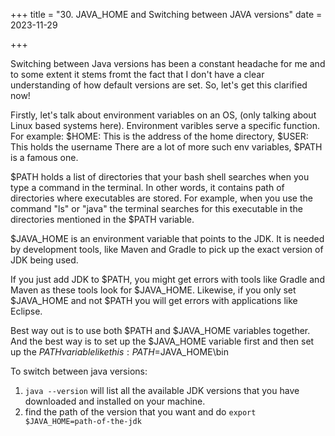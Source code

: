 +++
title = "30. JAVA_HOME and Switching between JAVA versions"
date = 2023-11-29

+++

Switching between Java versions has been a constant headache for me and to some extent it stems fromt the fact that I don't have a clear understanding of how default versions are set. So, let's get this clarified now!

Firstly, let's talk about environment variables on an OS, (only talking about Linux based systems here). Environment varibles serve a specific function. For example:
$HOME: This is the address of the home directory,
$USER: This holds the username 
There are a lot of more such env variables, $PATH is a famous one.

$PATH holds a list of directories that your bash shell searches when you type a command in the terminal. In other words, it contains path of directories where executables are stored. 
For example, when you use the command "ls" or "java" the terminal searches for this executable in the directories mentioned in the $PATH variable. 

$JAVA_HOME is an environment variable that points to the JDK. It is needed by development tools, like Maven and Gradle to pick up the exact version of JDK being used. 

If you just add JDK to $PATH, you might get errors with tools like Gradle and Maven as these tools look for $JAVA_HOME. Likewise, if you only set $JAVA_HOME and not $PATH you will get errors with applications like Eclipse.

Best way out is to use both $PATH and $JAVA_HOME variables together. And the best way is to set up the $JAVA_HOME variable first and then set up the $PATH variable like this:
PATH=$JAVA_HOME\bin

To switch between java versions:
1. `java --version` will list all the available JDK versions that you have downloaded and installed on your machine.
2. find the path of the version that you want and do `export $JAVA_HOME=path-of-the-jdk`